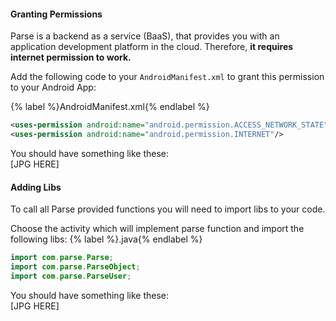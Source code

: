 #### Granting Permissions
Parse is a backend as a service (BaaS), that provides you with an application development platform in the cloud. Therefore, **it requires internet permission to work.**

Add the following code to your `AndroidManifest.xml` to grant this permission to your Android App:

{% label %}AndroidManifest.xml{% endlabel %}
```xml
<uses-permission android:name="android.permission.ACCESS_NETWORK_STATE"/>
<uses-permission android:name="android.permission.INTERNET"/>
```
You should have something like these:
<br>[JPG HERE]

#### Adding Libs
To call all Parse provided functions you will need to import libs to your code.

Choose the activity which will implement parse function and import the following libs:
{% label %}.java{% endlabel %}
```java
import com.parse.Parse;
import com.parse.ParseObject;
import com.parse.ParseUser;
```
You should have something like these:
<br>[JPG HERE]
